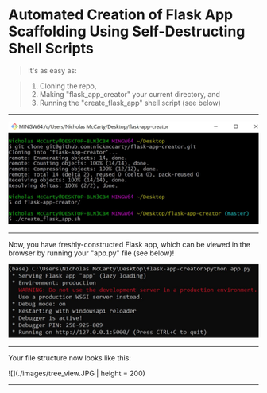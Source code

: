 # Automated Creation of Flask App Scaffolding Using Self-Destructing Shell Scripts

> It's as easy as:

> 1) Cloning the repo,
> 2) Making "flask_app_creator" your current directory, and
> 3) Running the "create_flask_app" shell script (see below)

---

![](./images/bash_terminal.JPG)

---

Now, you have freshly-constructed Flask app, which can be viewed in the browser by running your "app.py" file (see below)!

![](./images/command_terminal.JPG)

---

Your file structure now looks like this:

![](./images/tree_view.JPG | height = 200)

---
